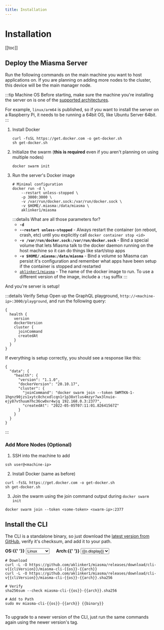 ```yaml
---
title: Installation
---
```


# Installation

[[toc]]

## Deploy the Miasma Server

Run the following commands on the main machine you want to host applications on. If you are planning on adding more nodes to the cluster, this device will be the main manager node.

:::tip Machine OS
Before starting, make sure the machine you're installing the server on is one of the [supported architectures](https://hub.docker.com/r/aklinker1/miasma/tags).

For example, `linux/arm64` is published, so if you want to install the server on a Raspberry Pi, it needs to be running a 64bit OS, like Ubuntu Server 64bit.
:::

1. Install Docker
   ```bash:no-line-numbers
   curl -fsSL https://get.docker.com -o get-docker.sh
   sh get-docker.sh
   ```
1. Initialize the swarm (**this is required** even if you aren't planning on using multiple nodes)
   ```bash:no-line-numbers
   docker swarm init
   ```
1. Run the server's Docker image
   ```bash:no-line-numbers
   # Minimal configuration
   docker run -d \
       --restart unless-stopped \
       -p 3000:3000 \
       -v /var/run/docker.sock:/var/run/docker.sock \
       -v $HOME/.miasma:/data/miasma \
       aklinker1/miasma
   ```
   :::details What are all those parameters for?
   - **`-d`**
   - **`--restart unless-stopped`** - Always restart the container (on reboot, crash, etc) until you explicitly call `docker container stop <id>`
   - **`-v /var/run/docker.sock:/var/run/docker.sock`** - Bind a special volume that lets Miasma talk to the docker daemon running on the host machine so it can do things like start/stop apps
   - **`-v $HOME/.miasma:/data/miasma`** - Bind a volume so Miasma can persist it's configuration and remember what apps have been setup if the container is stopped and restarted
   - [`aklinker1/miasma`](https://hub.docker.com/r/aklinker1/miasma) - The name of the docker image to run. To use a different version of the image, include a `:tag` suffix
     :::

And you're server is setup!

:::details Verify Setup
Open up the GraphQL playground, `http://<machine-ip>:3000/playground`, and run the following query:

```graphql:no-line-numbers
{
  health {
    version
    dockerVersion
    cluster {
      joinCommand
      createdAt
    }
  }
}
```

If everything is setup correctly, you should see a response like this:

```json:no-line-numbers
{
  "data": {
    "health": {
      "version": "1.1.0",
      "dockerVersion": "20.10.17",
      "cluster": {
        "joinCommand": "docker swarm join --token SWMTKN-1-1hgnz90jzs1xytc8chcxdlcqn1r1p38xtlus4mzyr7wx3lnuie-ejy87vthuum7hc36cw0xr4wjq 192.168.0.3:2377",
        "createdAt": "2022-05-05T07:11:01.82641567Z"
      }
    }
  }
}
```

:::

### Add More Nodes (Optional)

1. SSH into the machine to add

```bash:no-line-numbers
ssh user@<machine-ip>
```

2. Install Docker (same as before)

```bash:no-line-numbers
curl -fsSL https://get.docker.com -o get-docker.sh
sh get-docker.sh
```

3. Join the swarm using the join command output during `docker swarm init`

```bash:no-line-numbers
docker swarm join --token <some-token> <swarm-ip>:2377
```

## Install the CLI

<script setup>
  import { ref, computed, watch } from 'vue';

  const cliVersion = __CLI_VERSION__;
  const arches = {
    linux: [
      { display: 'amd64/x86_64', value: 'x86_64' },
      { display: 'arm64/aarch64', value: 'aarch64' },
      { display: 'armv6', value: 'armv6' },
      { display: 'armv7', value: 'armv7' },
      { display: 'ppc64le', value: 'ppc64le' },
      { display: 's390x', value: 's390x' },
    ],
    windows: [
      { display: "amd64/x86_64", value: "x86_64.exe" },
    ],
    darwin: [
      { display: "amd64/x86_64", value: "x86_64" },
      { display: "arm64/aarch64", value: "aarch64" },
    ],
  }
  const binaries = {
    linux: "/usr/local/bin/miasma",
    windows: "C:\\\"Program Files\"\\miasma\\miasma.exe",
    darwin: "/usr/local/bin/miasma",
  }
  
  const os = ref("linux");
  const arch = ref("amd64");
  const archOptions = computed(() => arches[os.value])
  const binary = computed(() => binaries[os.value])

  watch(os, (newOs) => {
    arch.value = arches[newOs][0].value
  }, { immediate: true })
</script>

The CLI is a standalone binary, so just download the [latest version from GitHub](https://github.com/aklinker1/miasma/releases?q=cli), verify it's checksum, and add it to your path.

<div>
  <label>
    <span><strong>OS:{{' '}}</strong></span>
    <select placeholder="OS" v-model="os">
      <option value="linux">Linux</option>
      <option value="darwin">Mac</option>
      <option value="windows">Windows</option>
    </select>
  </label>
  &emsp;
  <label>
    <span><strong>Arch:{{' '}}</strong></span>
    <select placeholder="Architecture" v-model="arch">
      <option v-for="o of archOptions" :key="o.value" :value="o.value">{{o.display}}</option>
    </select>
  </label>
</div>

<div class="language-bash ext-sh"><pre class="language-bash"><code><span class="token comment"># Download</span>
<span class="token function">curl</span> -L -O https://github.com/aklinker1/miasma/releases/download/cli-v{{cliVersion}}/miasma-cli-{{os}}-{{arch}}
<span class="token function">curl</span> -L -O https://github.com/aklinker1/miasma/releases/download/cli-v{{cliVersion}}/miasma-cli-{{os}}-{{arch}}.sha256
<span></span>
<span class="token comment"># Verify</span>
<span>sha256sum --check miasma-cli-{{os}}-{{arch}}.sha256</span>
<span></span>
<span class="token comment"># Add to Path</span>
<span class="token function">sudo mv</span> miasma-cli-{{os}}-{{arch}} {{binary}}
<template v-if="os !== 'windows'"><span class="token function">sudo chmod</span> +x {{binary}}</template>
</code></pre></div>

To upgrade to a newer version of the CLI, just run the same commands again using the newer version's tag.
